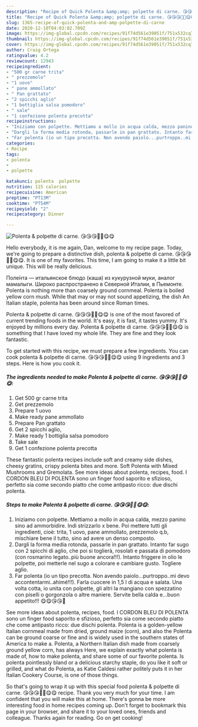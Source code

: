 ```yaml
---
description: "Recipe of Quick Polenta &amp;amp; polpette di carne. 😘😘😘🤩🤩😋😋"
title: "Recipe of Quick Polenta &amp;amp; polpette di carne. 😘😘😘🤩🤩😋😋"
slug: 1365-recipe-of-quick-polenta-and-amp-polpette-di-carne
date: 2020-12-10T04:03:02.709Z
image: https://img-global.cpcdn.com/recipes/91f74d561e39051f/751x532cq70/polenta-polpette-di-carne-😘😘😘🤩🤩😋😋-recipe-main-photo.jpg
thumbnail: https://img-global.cpcdn.com/recipes/91f74d561e39051f/751x532cq70/polenta-polpette-di-carne-😘😘😘🤩🤩😋😋-recipe-main-photo.jpg
cover: https://img-global.cpcdn.com/recipes/91f74d561e39051f/751x532cq70/polenta-polpette-di-carne-😘😘😘🤩🤩😋😋-recipe-main-photo.jpg
author: Craig Ortega
ratingvalue: 4.2
reviewcount: 12943
recipeingredient:
- "500 gr carne trita"
- " prezzemolo"
- "1 uovo"
- " pane ammollato"
- " Pan grattato"
- "2 spicchi aglio"
- "1 bottiglia salsa pomodoro"
- " sale"
- "1 confezione polenta precotta"
recipeinstructions:
- "Iniziamo con polpette. Mettiamo a mollo in acqua calda, mezzo panino sino ad ammorbidire. Indi strizzarlo x bene. Poi mettere tutti gli ingredienti, cioè: trita, 1 uovo, pane ammollato, prezzemolo q.b, mischiare bene il tutto, sino ad avere un denso composto."
- "Dargli la forma media rotonda, passarle in pan grattato. Intanto far sugo con 2 spicchi di aglio, che poi si toglierà, rosolati e passata di pomodoro (con rosmarino legato..più buone ancora!!!). Intanto friggere in olio le polpette, poi metterle nel sugo a colorare e cambiare gusto. Togliere aglio."
- "Far polenta (io un tipo precotta. Non avendo paiolo...purtroppo..mi devo accontentarmi..ahimé!!!). Farla cuocere in 1,5 l di acqua e salata. Una volta cotta, io unita con polpette, gli altri la mangiano con spezzatino con piselli o gorgonzola o altre maniere. Servite bella calda e...buon appetito!!! 😋😋😘😘🥰"
categories:
- Recipe
tags:
- polenta
- 
- polpette

katakunci: polenta  polpette 
nutrition: 115 calories
recipecuisine: American
preptime: "PT13M"
cooktime: "PT54M"
recipeyield: "2"
recipecategory: Dinner

---
```



![Polenta &amp; polpette di carne. 😘😘😘🤩🤩😋😋](https://img-global.cpcdn.com/recipes/91f74d561e39051f/751x532cq70/polenta-polpette-di-carne-😘😘😘🤩🤩😋😋-recipe-main-photo.jpg)

Hello everybody, it is me again, Dan, welcome to my recipe page. Today, we're going to prepare a distinctive dish, polenta &amp; polpette di carne. 😘😘😘🤩🤩😋😋. It is one of my favorites. This time, I am going to make it a little bit unique. This will be really delicious.

Поле́нта — итальянское блюдо (каша) из кукурузной муки, аналог мамалыги. Широко распространено в Северной Италии, в Пьемонте. Polenta is nothing more than coarsely ground cornmeal. Polenta is boiled yellow corn mush. While that may or may not sound appetizing, the dish An Italian staple, polenta has been around since Roman times.

Polenta &amp; polpette di carne. 😘😘😘🤩🤩😋😋 is one of the most favored of current trending foods in the world. It's easy, it is fast, it tastes yummy. It's enjoyed by millions every day. Polenta &amp; polpette di carne. 😘😘😘🤩🤩😋😋 is something that I have loved my whole life. They are fine and they look fantastic.


To get started with this recipe, we must prepare a few ingredients. You can cook polenta &amp; polpette di carne. 😘😘😘🤩🤩😋😋 using 9 ingredients and 3 steps. Here is how you cook it.

<!--inarticleads1-->

##### The ingredients needed to make Polenta &amp; polpette di carne. 😘😘😘🤩🤩😋😋:

1. Get 500 gr carne trita
1. Get  prezzemolo
1. Prepare 1 uovo
1. Make ready  pane ammollato
1. Prepare  Pan grattato
1. Get 2 spicchi aglio,
1. Make ready 1 bottiglia salsa pomodoro
1. Take  sale
1. Get 1 confezione polenta precotta


These fantastic polenta recipes include soft and creamy side dishes, cheesy gratins, crispy polenta bites and more. Soft Polenta with Mixed Mushrooms and Gremolata. See more ideas about polenta, recipes, food. I CORDON BLEU DI POLENTA sono un finger food saporito e sfizioso, perfetto sia come secondo piatto che come antipasto ricco: due dischi polenta. 

<!--inarticleads2-->

##### Steps to make Polenta &amp; polpette di carne. 😘😘😘🤩🤩😋😋:

1. Iniziamo con polpette. Mettiamo a mollo in acqua calda, mezzo panino sino ad ammorbidire. Indi strizzarlo x bene. Poi mettere tutti gli ingredienti, cioè: trita, 1 uovo, pane ammollato, prezzemolo q.b, mischiare bene il tutto, sino ad avere un denso composto.
1. Dargli la forma media rotonda, passarle in pan grattato. Intanto far sugo con 2 spicchi di aglio, che poi si toglierà, rosolati e passata di pomodoro (con rosmarino legato..più buone ancora!!!). Intanto friggere in olio le polpette, poi metterle nel sugo a colorare e cambiare gusto. Togliere aglio.
1. Far polenta (io un tipo precotta. Non avendo paiolo...purtroppo..mi devo accontentarmi..ahimé!!!). Farla cuocere in 1,5 l di acqua e salata. Una volta cotta, io unita con polpette, gli altri la mangiano con spezzatino con piselli o gorgonzola o altre maniere. Servite bella calda e...buon appetito!!! 😋😋😘😘🥰


See more ideas about polenta, recipes, food. I CORDON BLEU DI POLENTA sono un finger food saporito e sfizioso, perfetto sia come secondo piatto che come antipasto ricco: due dischi polenta. Polenta is a golden-yellow Italian cornmeal made from dried, ground maize (corn), and also the Polenta can be ground coarse or fine and is widely used in the southern states of America to make a. Polenta, a Northern Italian dish made from coarsely ground yellow corn, has always Here, we explain exactly what polenta is made of, how to make polenta, and share some of our favorite polenta. Is polenta pointlessly bland or a delicious starchy staple, do you like it soft or grilled, and what do Polenta, as Katie Caldesi rather politely puts it in her Italian Cookery Course, is one of those things. 

So that's going to wrap it up with this special food polenta &amp; polpette di carne. 😘😘😘🤩🤩😋😋 recipe. Thank you very much for your time. I am confident that you will make this at home. There's gonna be more interesting food in home recipes coming up. Don't forget to bookmark this page in your browser, and share it to your loved ones, friends and colleague. Thanks again for reading. Go on get cooking!
